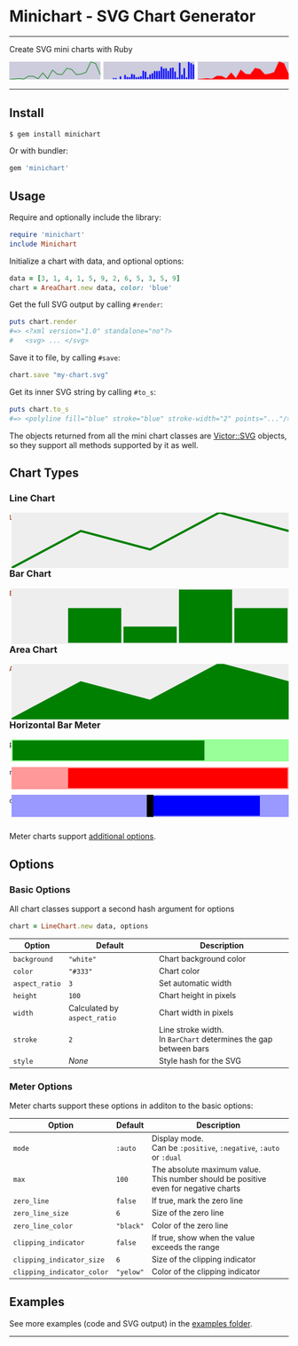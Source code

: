 # Minichart - SVG Chart Generator

---

Create SVG mini charts with Ruby

![demo](examples/multiple.svg)

---

## Install

```shell
$ gem install minichart
```

Or with bundler:

```ruby
gem 'minichart'
```

## Usage

Require and optionally include the library:

```ruby
require 'minichart'
include Minichart
```

Initialize a chart with data, and optional options:

```ruby
data = [3, 1, 4, 1, 5, 9, 2, 6, 5, 3, 5, 9]
chart = AreaChart.new data, color: 'blue'
```

Get the full SVG output by calling `#render`:

```ruby
puts chart.render
#=> <?xml version="1.0" standalone="no"?>
#   <svg> ... </svg>
```

Save it to file, by calling `#save`:

```ruby
chart.save "my-chart.svg"
```

Get its inner SVG string by calling `#to_s`:

```ruby
puts chart.to_s
#=> <polyline fill="blue" stroke="blue" stroke-width="2" points="..."/>
```


The objects returned from all the mini chart classes are [Victor::SVG][2] objects, so they support all methods supported by it as well.

## Chart Types

### Line Chart

<img src='examples/line_chart.svg' align='right'>

```ruby
LineChart.new data, height: 50, background: '#eee',
  aspect_ratio: 5, color: 'green'
```

### Bar Chart

<img src='examples/bar_chart.svg' align='right'>

```ruby
BarChart.new data, height: 50, background: '#eee',
  aspect_ratio: 5, color: 'green'
```

### Area Chart

<img src='examples/area_chart.svg' align='right'>

```ruby
AreaChart.new data, height: 50, background: '#eee',
  aspect_ratio: 5, color: 'green'
```

### Horizontal Bar Meter

<img src='examples/multiple_horizontal_bars.svg' align='right'>

```ruby
positive = HorizontalBarMeter.new 70,
  height: 20, width: 250, background: '#9f9', color: 'green'

negative = HorizontalBarMeter.new -80,
  height: 20, width: 250, background: '#f99', color: 'red'

dual = HorizontalBarMeter.new 80,
  height: 20, width: 250, background: '#99f', color: 'blue',
  mode: :dual, zero_line: true
```

Meter charts support [additional options](#meter-options).

## Options

### Basic Options

All chart classes support a second hash argument for options

```ruby
chart = LineChart.new data, options
```

| Option         | Default                      | Description                                                  |
| -------------- | ---------------------------- | ------------------------------------------------------------ |
| `background`   | `"white"`                    | Chart background color                                       |
| `color`        | `"#333"`                     | Chart color                                                  |
| `aspect_ratio` | `3`                          | Set automatic width                                          |
| `height`       | `100`                        | Chart height in pixels                                       |
| `width`        | Calculated by `aspect_ratio` | Chart width in pixels                                        |
| `stroke`       | `2`                          | Line stroke width.<br />In `BarChart` determines the gap between bars |
| `style`        | *None*                       | Style hash for the SVG                                       |


### Meter Options

Meter charts support these options in additon to the basic options:

| Option                     | Default   | Description                                                  |
| -------------------------- | --------- | ------------------------------------------------------------ |
| `mode`                     | `:auto`   | Display mode.<br />Can be `:positive`, `:negative`, `:auto` or `:dual` |
| `max`                      | `100`     | The absolute maximum value.<br />This number should be positive even for negative charts |
| `zero_line`                | `false`   | If true, mark the zero line                                  |
| `zero_line_size`           | `6`       | Size of the zero line                                        |
| `zero_line_color`          | `"black"` | Color of the zero line                                       |
| `clipping_indicator`       | `false`   | If true, show when the value exceeds the range               |
| `clipping_indicator_size`  | `6`       | Size of the clipping indicator                               |
| `clipping_indicator_color` | `"yelow"` | Color of the clipping indicator                              |

## Examples

See more examples (code and SVG output) in the [examples folder][1].

---


[1]: https://github.com/DannyBen/minichart/tree/master/examples#examples
[2]: https://github.com/DannyBen/victor